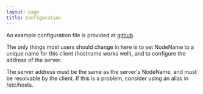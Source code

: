 ```yaml
---
layout: page
title: Configuration
---
```


An example configuration file is provided at [github](https://raw.githubusercontent.com/jfindley/skds/master/_examples/client.conf)

The only things most users should change in here is to set NodeName to a unique name for this client (hostname works well), and to configure the address of the server.

The server address must be the same as the server's NodeName, and must be resolvable by the client.  If this is a problem, consider using an alias in /etc/hosts.